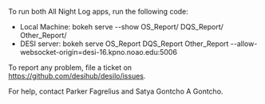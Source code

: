 To run both All Night Log apps, run the following code:

* Local Machine: bokeh serve --show OS_Report/ DQS_Report/ Other_Report/
* DESI server: bokeh serve OS_Report DQS_Report Other_Report --allow-websocket-origin=desi-16.kpno.noao.edu:5006

To report any problem, file a ticket on https://github.com/desihub/desilo/issues.

For help, contact Parker Fagrelius and Satya Gontcho A Gontcho. 
